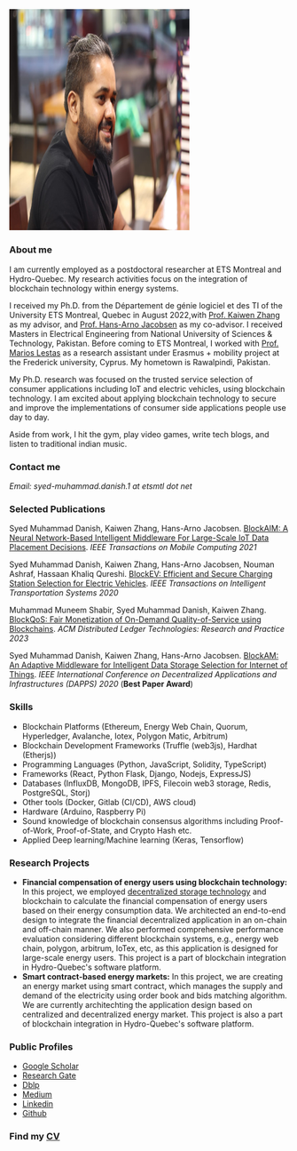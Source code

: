 
<img src="danish.jpg" width="325" height="397.5">

### **About me**
I am currently employed as a postdoctoral researcher at ETS Montreal and Hydro-Quebec. My research activities focus on the integration of blockchain technology within energy systems.

I received my Ph.D. from the Département de génie logiciel et des TI of the University ETS Montreal, Quebec in August 2022,with [Prof. Kaiwen Zhang](https://www.etsmtl.ca/en/research/professors/kzhang) as my advisor, and [Prof. Hans-Arno Jacobsen](https://www.ece.utoronto.ca/people/jacobsen-h-a/) as my co-advisor. I received Masters in Electrical Engineering from National University of Sciences & Technology, Pakistan. Before coming to ETS Montreal, I worked with [Prof. Marios Lestas](https://www.linkedin.com/in/marios-lestas-708aa5231/) as a research assistant under Erasmus + mobility project at the Frederick university, Cyprus. My hometown is Rawalpindi, Pakistan.

My Ph.D. research was focused on the trusted service selection of consumer applications including IoT and electric vehicles, using blockchain technology. I am excited about applying blockchain technology to secure and improve the implementations of consumer side applications people use day to day. 

Aside from work, I hit the gym, play video games, write tech blogs, and listen to traditional indian music.

### **Contact me**

_Email:  syed-muhammad.danish.1 at etsmtl dot net_

### **Selected Publications**

Syed Muhammad Danish, Kaiwen Zhang, Hans-Arno Jacobsen. [BlockAIM: A Neural Network-Based Intelligent Middleware For Large-Scale IoT Data Placement Decisions](https://ieeexplore.ieee.org/document/9398554).
_IEEE Transactions on Mobile Computing 2021_

Syed Muhammad Danish, Kaiwen Zhang, Hans-Arno Jacobsen, Nouman Ashraf, Hassaan Khaliq Qureshi. [BlockEV:  Efficient and Secure Charging Station Selection for Electric Vehicles](https://ieeexplore.ieee.org/document/9310692).
_IEEE Transactions on Intelligent Transportation Systems 2020_

Muhammad Muneem Shabir, Syed Muhammad Danish, Kaiwen Zhang. [BlockQoS: Fair Monetization of On-Demand Quality-of-Service using Blockchains](https://dl.acm.org/doi/10.1145/3580284).
_ACM Distributed Ledger Technologies: Research and Practice 2023_

Syed Muhammad Danish, Kaiwen Zhang, Hans-Arno Jacobsen. [BlockAM: An Adaptive Middleware for Intelligent Data Storage Selection for Internet of Things](https://ieeexplore.ieee.org/abstract/document/9126003/).
_IEEE International Conference on Decentralized Applications and Infrastructures (DAPPS) 2020_ (**Best Paper Award**)

### **Skills**
- Blockchain Platforms (Ethereum, Energy Web Chain, Quorum, Hyperledger, Avalanche, Iotex, Polygon Matic, Arbitrum)
- Blockchain Development Frameworks (Truffle (web3js), Hardhat (Etherjs))
- Programming Languages (Python, JavaScript, Solidity, TypeScript)
- Frameworks (React, Python Flask, Django, Nodejs, ExpressJS)
- Databases (InfluxDB, MongoDB, IPFS, Filecoin web3 storage, Redis, PostgreSQL, Storj)
- Other tools (Docker, Gitlab (CI/CD), AWS cloud)
- Hardware (Arduino, Raspberry Pi)
- Sound knowledge of blockchain consensus algorithms including Proof-of-Work, Proof-of-State, and Crypto Hash etc.
- Applied Deep learning/Machine learning (Keras, Tensorflow)


### **Research Projects**

- **Financial compensation of energy users using blockchain technology:** In this project, we employed [decentralized storage technology](https://web3.storage/) and blockchain to calculate the financial compensation of energy users based on their energy consumption data. We architected an end-to-end design to integrate the financial decentralized application in an on-chain and off-chain manner. We also performed comprehensive performance evaluation considering different blockchain systems, e.g., energy web chain, polygon, arbitrum, IoTex, etc, as this application is designed for large-scale energy users. This project is a part of blockchain integration in Hydro-Quebec's software platform.
- **Smart contract-based energy markets:** In this project, we are creating an energy market using smart contract, which manages the supply and demand of the electricity using order book and bids matching algorithm. We are currently architechting the application design based on centralized and decentralized energy market. This project is also a part of blockchain integration in Hydro-Quebec's software platform.  

### **Public Profiles**

- [Google Scholar](https://scholar.google.com.pk/citations?user=OAiYfI8AAAAJ&hl=en)
- [Research Gate](https://www.researchgate.net/profile/Syed_Danish4)
- [Dblp](https://dblp.uni-trier.de/pers/hd/d/Danish:Syed_Muhammad)
- [Medium](https://medium.com/@syedmuhammaddanish)
- [Linkedin](https://www.linkedin.com/in/syeddanish1992/)
- [Github](https://github.com/syedmuhamaddanish)


### **Find my [CV](https://github.com/syedmuhamaddanish/syedmuhamaddanish.github.io/blob/main/CV.pdf)** 
